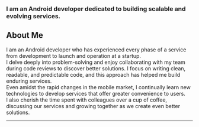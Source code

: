 ### I am an Android developer dedicated to building scalable and evolving services.

## About Me

I am an Android developer who has experienced every phase of a service from development to launch and operation at a startup.  
I delve deeply into problem-solving and enjoy collaborating with my team during code reviews to discover better solutions. I focus on writing clean, readable, and predictable code, and this approach has helped me build enduring services.  
Even amidst the rapid changes in the mobile market, I continually learn new technologies to develop services that offer greater convenience to users.  
I also cherish the time spent with colleagues over a cup of coffee, discussing our services and growing together as we create even better solutions.  

---
